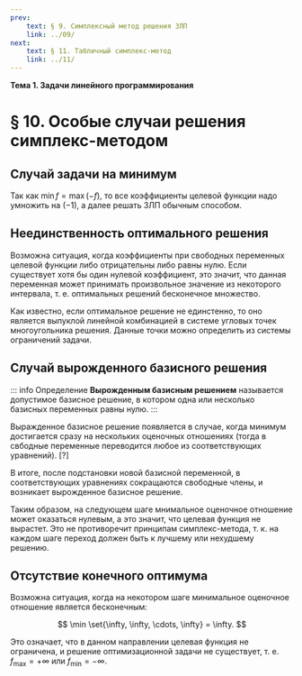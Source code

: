 ```yaml
---
prev:
    text: § 9. Симплексный метод решения ЗЛП
    link: ../09/
next:
    text: § 11. Табличный симплекс-метод
    link: ../11/
---
```


**Тема 1. Задачи линейного программирования**

# § 10. Особые случаи решения симплекс-методом

## Случай задачи на минимум

Так как $\min f = \max (-f)$, то все коэффициенты целевой функции надо умножить на $(-1)$, а далее решать ЗЛП обычным способом.

## Неединственность оптимального решения

Возможна ситуация, когда коэффициенты при свободных переменных целевой функции либо отрицательны либо равны нулю. Если существует хотя бы один нулевой коэффициент, это значит, что данная переменная может принимать произвольное значение из некоторого интервала, т. е. оптимальных решений бесконечное множество.

Как известно, если оптимальное решение не единстенно, то оно является выпуклой линейной комбинацией в системе угловых точек многоугольника решения. Данные точки можно определить из системы ограничений задачи.

## Случай вырожденного базисного решения

::: info Определение
**Вырожденным базисным решением** называется допустимое базисное решение, в котором одна или несколько базисных переменных равны нулю.
:::

Выражденное базисное решение появляется в случае, когда минимум достигается сразу на нескольких оценочных отношениях (тогда в свбодные переменные переводится любое из соответствующих уравнений). [?]

В итоге, после подстановки новой базисной переменной, в соответствующих уравнениях сокращаются свободные члены, и возникает вырожденное базисное решение.

Таким образом, на следующем шаге мнимальное оценочное отношение может оказаться нулевым, а это значит, что целевая функция не вырастет. Это не противоречит принципам симплекс-метода, т. к. на каждом шаге переход должен быть к лучшему или нехудшему решению.

## Отсутствие конечного оптимума

Возможна ситуация, когда на некотором шаге минимальное оценочное отношение является бесконечным:

$$
\min \set{\infty, \infty, \cdots, \infty} = \infty.
$$

Это означает, что в данном направлении целевая функция не ограничена, и решение оптимизационной задачи не существует, т. е. $f_\max = +\infty$ или $f_\min = -\infty$.